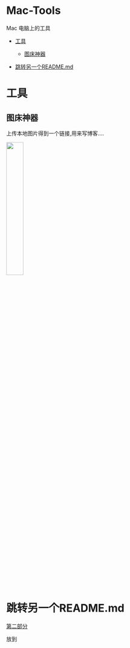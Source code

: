 # Mac-Tools
Mac 电脑上的工具

- [工具](#工具)
  - [图床神器](#图床神器)

- [跳转另一个README.md](#跳转另一个README.md)


# 工具
## 图床神器

上传本地图片得到一个链接,用来写博客....

<img src="https://ws4.sinaimg.cn/large/006tNc79gy1fiuvdo0t0hj30dg0co0t3.jpg" width=30% />






# 跳转另一个README.md
[第二部分](https://github.com/CoderLanni/Mac-Tools/blob/master/part2.md) 









放到
